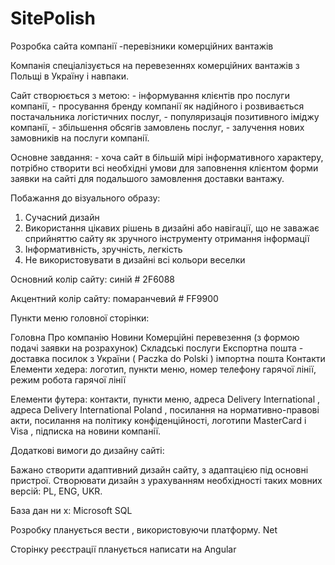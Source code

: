 # SitePolish
Розробка сайта компанії -перевізники комерційних вантажів

Компанія спеціалізується на перевезеннях комерційних вантажів з Польщі в Україну і навпаки.

 

Сайт створюється з метою: - інформування клієнтів про послуги компанії, - просування бренду компанії як надійного і розвивається постачальника логістичних послуг, - популяризація позитивного іміджу компанії, - збільшення обсягів замовлень послуг, - залучення нових замовників на послуги компанії.





 

Основне завдання: - хоча сайт в більшій мірі інформативного характеру, потрібно створити всі необхідні умови для заповнення клієнтом форми заявки на сайті для подальшого замовлення доставки вантажу.

 

Побажання до візуального образу:
1. Сучасний дизайн
2. Використання цікавих рішень в дизайні або навігації, що не заважає сприйняттю сайту як зручного інструменту отримання інформації
3. Інформативність, зручність, легкість
4. Не використовувати в дизайні всі кольори веселки

Основний колір сайту: синій # 2F6088

Акцентний колір сайту: помаранчевий # FF9900

 

Пункти меню головної сторінки:

Головна
Про компанію
Новини 
Комерційні перевезення (з формою подачі заявки на розрахунок)
Складські послуги
Експортна пошта - доставка посилок з України ( Paczka do Polski )
імпортна пошта
Контакти
Елементи хедера: логотип, пункти меню, номер телефону гарячої лінії, режим робота гарячої лінії

Елементи футера: контакти, пункти меню, адреса Delivery International , адреса Delivery International Poland , посилання на нормативно-правові акти, посилання на політику конфіденційності, логотипи MasterCard і Visa , підписка на новини компанії.

 

Додаткові вимоги до дизайну сайті:

Бажано створити адаптивний дизайн сайту, з адаптацією під основні пристрої.
Створювати дизайн з урахуванням необхідності таких мовних версій: PL, ENG, UKR.
 

База дан ни х: Microsoft SQL

Розробку планується вести , використовуючи платформу. Net

Сторінку реєстрації планується написати на Angular
